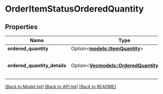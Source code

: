 # OrderItemStatusOrderedQuantity

## Properties

Name | Type | Description | Notes
------------ | ------------- | ------------- | -------------
**ordered_quantity** | Option<[**models::ItemQuantity**](ItemQuantity.md)> |  | [optional]
**ordered_quantity_details** | Option<[**Vec<models::OrderedQuantityDetails>**](OrderedQuantityDetails.md)> | Details of item quantity ordered. | [optional]

[[Back to Model list]](../README.md#documentation-for-models) [[Back to API list]](../README.md#documentation-for-api-endpoints) [[Back to README]](../README.md)


